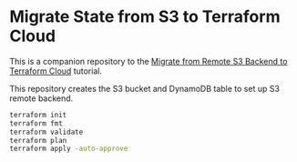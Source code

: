 # Migrate State from S3 to Terraform Cloud

This is a companion repository to the [Migrate from Remote S3 Backend to Terraform Cloud](https://developer.hashicorp.com/terraform/tutorials/cloud/migrate-remote-s3-backend-tfc) tutorial.

This repository creates the S3 bucket and DynamoDB table to set up S3 remote backend.

```sh 
terraform init
terraform fmt 
terraform validate 
terraform plan 
terraform apply -auto-approve




```